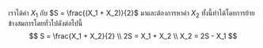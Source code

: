 เราได้ค่า $X_1$ กับ $S = \frac{(X_1 + X_2)}{2}$ มาและต้องการหาค่า $X_2$ ทั้งนี้ทำได้โดยการย้ายข้างสมการโดยทั่วไปดังต่อไปนี้
$$
S = \frac{X_1 + X_2}{2} \\
2S = X_1 + X_2 \\
X_2 = 2S - X_1
$$
